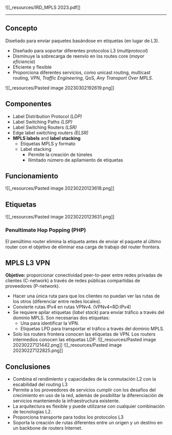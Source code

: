 ![[_resources/IRD_MPLS 2023.pdf]]

---

## Concepto
Diseñado para enviar paquetes basándose en etiquetas (en lugar de L3).

- Diseñado para soportar diferentes protocolos L3 (*multiprotocol*)
- Disminuye la sobrecarga de reenvío en los routes core (*mayor eficiencia*)
- Eficiente y flexible
- Proporciona diferentes servicios, como unicast routing, multicast routing, VPN, *Traffic Engineering*, QoS, *Any Transport Over MPLS*.

![[_resources/Pasted image 20230302192619.png]]

## Componentes
- Label Distribution Protocol *(LDP)*
- Label Switching Paths *(LSP)*
- Label Switching Routers *(LSR)*
- Edge label switching routers *(ELSR)*
- **MPLS labels** and **label stacking**
	- Etiquetas MPLS y formato
	- Label stacking
		- Permite la creación de túneles
		- Ilimitado número de apilamiento de etiquetas

## Funcionamiento
![[_resources/Pasted image 20230220123618.png]]

## Etiquetas
![[_resources/Pasted image 20230220123631.png]]

### Penultimate Hop Popping (PHP)
El penúltimo router elimina la etiqueta antes de enviar el paquete al último router con el objetivo de eliminar esa carga de trabajo del router frontera.

## MPLS L3 VPN
**Objetivo:** proporcionar conectividad peer-to-peer entre redes privadas de clientes (C-network) a través de redes públicas compartidas de proveedores (P-network).

- Hacer una única ruta para que los clientes no puedan ver las rutas de los otros (diferenciar entre redes locales).
- Convierte rutas IPv4 en rutas VPNv4. (VPNv4=RD:IPv4)
- Se requiere apilar etiquetas (*label stack*) para enviar tráfico a través del dominio MPLS. Son necesarias dos etiquetas:
	- Una para identificar la VPN.
	- Etiquetas LPD para transportar el tráfico a través del dominio MPLS.
- Solo los routers frontera conocen las etiquetas de VPN. Los routers intermedios conocen las etiquetas LDP.
![[_resources/Pasted image 20230227121442.png]]
![[_resources/Pasted image 20230227122825.png]]

## Conclusiones
- Combina el rendimiento y capacidades de la conmutación L2 con la escabilidad del routing L3
- Permite a los proveedores de servicios cumplir con los desafíos del crecimiento en uso de la red, además de posibilitar la diferenciación de servicios manteniendo la infraestructura existente.
- La arquitectura es flexible y puede utilizarse con cualquier combinación de tecnologías L2.
- Proporciona transporte para todos los protocolos L3
- Soporta la creación de rutas diferentes entre un origen y un destino en un backbone de routers Internet.